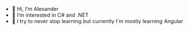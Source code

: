 - 👋 Hi, I’m Alexander
- 👀 I’m interested in C# and .NET
- 🌱 I try to never stop learning but currently I'm mostly learning Angular 


<!---
aakushnikov/aakushnikov is a ✨ special ✨ repository because its `README.md` (this file) appears on your GitHub profile.
You can click the Preview link to take a look at your changes.
--->
